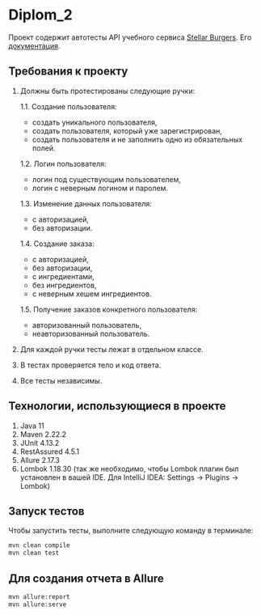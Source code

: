 # Diplom_2
Проект содержит автотесты API учебного сервиса [Stellar Burgers](https://stellarburgers.nomoreparties.site/). Его [документация](https://code.s3.yandex.net/qa-automation-engineer/java/cheatsheets/paid-track/diplom/api-documentation.pdf).

## Требования к проекту
1. Должны быть протестированы следующие ручки:

   1.1. Создание пользователя:
      - создать уникального пользователя,
      - создать пользователя, который уже зарегистрирован,
      - создать пользователя и не заполнить одно из обязательных полей.
      
   1.2. Логин пользователя:
      - логин под существующим пользователем,
      - логин с неверным логином и паролем.
     
   1.3. Изменение данных пользователя:
      - с авторизацией,
      - без авторизации.
      
   1.4. Создание заказа:
      - с авторизацией,
      - без авторизации,
      - с ингредиентами,
      - без ингредиентов,
      - с неверным хешем ингредиентов.
      
   1.5. Получение заказов конкретного пользователя:
      - авторизованный пользователь,
      - неавторизованный пользователь.
   
2. Для каждой ручки тесты лежат в отдельном классе.
3. В тестах проверяется тело и код ответа.
4. Все тесты независимы.

## Технологии, использующиеся в проекте
1. Java 11
2. Maven 2.22.2
3. JUnit 4.13.2
4. RestAssured 4.5.1
5. Allure 2.17.3
6. Lombok 1.18.30 (так же необходимо, чтобы Lombok плагин был установлен в вашей IDE. Для IntelliJ IDEA: Settings → Plugins → Lombok)

## Запуск тестов
Чтобы запустить тесты, выполните следующую команду в терминале:
```bash
mvn clean compile
mvn clean test
```

## Для создания отчета в Allure
```bash
mvn allure:report
mvn allure:serve
```